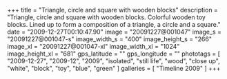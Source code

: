 +++
title = "Triangle, circle and square with wooden blocks"
description = "Triangle, circle and square with wooden blocks. Colorful wooden toy blocks. Lined up to form a composition of a triangle, a circle and a square."
date = "2009-12-27T00:10:47.90"
image = "20091227@001047"
image_s = "20091227@001047-s"
image_width_s = "400"
image_height_s = "266"
image_xl = "20091227@001047-xl"
image_width_xl = "1024"
image_height_xl = "681"
gps_latitude = ""
gps_longitude = ""
phototags = [ "2009-12-27", "2009-12", "2009", "isolated", "still life", "wood", "close up", "white", "block", "toy", "blue", "green" ]
galleries = [ "Timeline 2009" ]
+++
